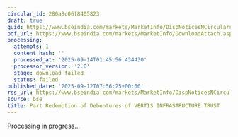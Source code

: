 ```yaml
---
circular_id: 280a8c06f8405823
draft: true
guid: https://www.bseindia.com/markets/MarketInfo/DispNoticesNCirculars.aspx?Noticeid={A5E9A031-DF2C-4E52-9037-2E48719795A3}&noticeno=20250912-33&dt=09/12/2025&icount=33&totcount=103&flag=0
pdf_url: https://www.bseindia.com/markets/MarketInfo/DownloadAttach.aspx?id=20250912-33&attachedId=
processing:
  attempts: 1
  content_hash: ''
  processed_at: '2025-09-14T01:45:56.434430'
  processor_version: '2.0'
  stage: download_failed
  status: failed
published_date: '2025-09-12T07:56:25+00:00'
rss_url: https://www.bseindia.com/markets/MarketInfo/DispNoticesNCirculars.aspx?Noticeid={A5E9A031-DF2C-4E52-9037-2E48719795A3}&noticeno=20250912-33&dt=09/12/2025&icount=33&totcount=103&flag=0
source: bse
title: Part Redemption of Debentures of VERTIS INFRASTRUCTURE TRUST
---
```


Processing in progress...